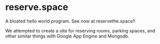 # reserve.space

A bloated hello world program. See now at reservethe.space!!

We attempted to create a site for reserving rooms, parking spaces, and other similar things with Google App Engine and Mongodb.
